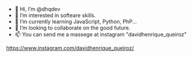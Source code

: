 - 👋 Hi, I’m @dhqdev
- 👀 I’m interested in softeare skills.
- 🌱 I’m currently learning JavaScript, Python, PhP...
- 💞️ I’m looking to collaborate on the good future.
- 📫 You can send me a massege at instagram "davidhenrique_queiroz"

<!---
dhqdev/dhqdev is a ✨ special ✨ repository because its `README.md` (this file) appears on your GitHub profile.
You can click the Preview link to take a look at your changes.
--->

https://www.instagram.com/davidhenrique_queiroz/


